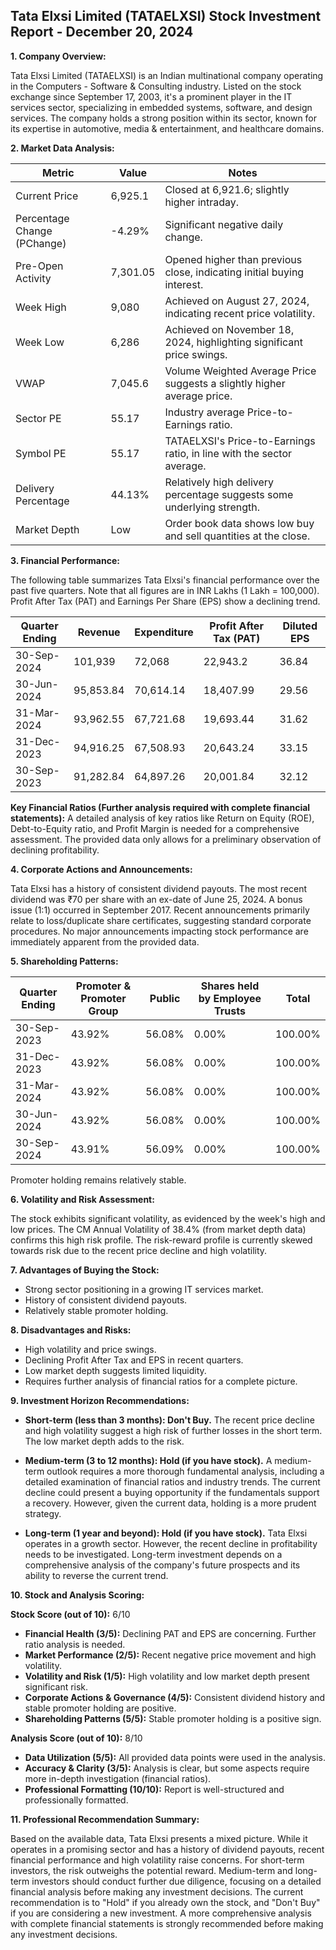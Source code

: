 ## Tata Elxsi Limited (TATAELXSI) Stock Investment Report - December 20, 2024

**1. Company Overview:**

Tata Elxsi Limited (TATAELXSI) is an Indian multinational company operating in the Computers - Software & Consulting industry.  Listed on the stock exchange since September 17, 2003, it's a prominent player in the IT services sector, specializing in embedded systems, software, and design services.  The company holds a strong position within its sector, known for its expertise in automotive, media & entertainment, and healthcare domains.


**2. Market Data Analysis:**

| Metric                     | Value          | Notes                                                              |
|-----------------------------|-----------------|----------------------------------------------------------------------|
| Current Price              | 6,925.1        | Closed at 6,921.6; slightly higher intraday.                       |
| Percentage Change (PChange) | -4.29%          | Significant negative daily change.                                   |
| Pre-Open Activity          | 7,301.05       |  Opened higher than previous close, indicating initial buying interest.|
| Week High                   | 9,080           | Achieved on August 27, 2024, indicating recent price volatility.     |
| Week Low                    | 6,286           | Achieved on November 18, 2024, highlighting significant price swings.|
| VWAP                        | 7,045.6        | Volume Weighted Average Price suggests a slightly higher average price.|
| Sector PE                   | 55.17           | Industry average Price-to-Earnings ratio.                           |
| Symbol PE                   | 55.17           | TATAELXSI's Price-to-Earnings ratio, in line with the sector average.|
| Delivery Percentage         | 44.13%          | Relatively high delivery percentage suggests some underlying strength.|
| Market Depth                | Low              | Order book data shows low buy and sell quantities at the close.     |


**3. Financial Performance:**

The following table summarizes Tata Elxsi's financial performance over the past five quarters.  Note that all figures are in INR Lakhs (1 Lakh = 100,000).  Profit After Tax (PAT) and Earnings Per Share (EPS) show a declining trend.

| Quarter Ending      | Revenue      | Expenditure  | Profit After Tax (PAT) | Diluted EPS |
|----------------------|---------------|---------------|-------------------------|-------------|
| 30-Sep-2024          | 101,939       | 72,068        | 22,943.2                 | 36.84       |
| 30-Jun-2024          | 95,853.84      | 70,614.14      | 18,407.99                | 29.56       |
| 31-Mar-2024          | 93,962.55      | 67,721.68      | 19,693.44                | 31.62       |
| 31-Dec-2023          | 94,916.25      | 67,508.93      | 20,643.24                | 33.15       |
| 30-Sep-2023          | 91,282.84      | 64,897.26      | 20,001.84                | 32.12       |


**Key Financial Ratios (Further analysis required with complete financial statements):**  A detailed analysis of key ratios like Return on Equity (ROE), Debt-to-Equity ratio, and Profit Margin is needed for a comprehensive assessment.  The provided data only allows for a preliminary observation of declining profitability.


**4. Corporate Actions and Announcements:**

Tata Elxsi has a history of consistent dividend payouts.  The most recent dividend was ₹70 per share with an ex-date of June 25, 2024.  A bonus issue (1:1) occurred in September 2017.  Recent announcements primarily relate to loss/duplicate share certificates, suggesting standard corporate procedures.  No major announcements impacting stock performance are immediately apparent from the provided data.


**5. Shareholding Patterns:**

| Quarter Ending | Promoter & Promoter Group | Public | Shares held by Employee Trusts | Total |
|-----------------|---------------------------|--------|-------------------------------|-------|
| 30-Sep-2023     | 43.92%                     | 56.08% | 0.00%                         | 100.00%|
| 31-Dec-2023     | 43.92%                     | 56.08% | 0.00%                         | 100.00%|
| 31-Mar-2024     | 43.92%                     | 56.08% | 0.00%                         | 100.00%|
| 30-Jun-2024     | 43.92%                     | 56.08% | 0.00%                         | 100.00%|
| 30-Sep-2024     | 43.91%                     | 56.09% | 0.00%                         | 100.00%|

Promoter holding remains relatively stable.


**6. Volatility and Risk Assessment:**

The stock exhibits significant volatility, as evidenced by the week's high and low prices.  The CM Annual Volatility of 38.4% (from market depth data) confirms this high risk profile.  The risk-reward profile is currently skewed towards risk due to the recent price decline and high volatility.


**7. Advantages of Buying the Stock:**

* Strong sector positioning in a growing IT services market.
* History of consistent dividend payouts.
* Relatively stable promoter holding.


**8. Disadvantages and Risks:**

* High volatility and price swings.
* Declining Profit After Tax and EPS in recent quarters.
* Low market depth suggests limited liquidity.
* Requires further analysis of financial ratios for a complete picture.


**9. Investment Horizon Recommendations:**

* **Short-term (less than 3 months): Don't Buy.** The recent price decline and high volatility suggest a high risk of further losses in the short term.  The low market depth adds to the risk.

* **Medium-term (3 to 12 months): Hold (if you have stock).**  A medium-term outlook requires a more thorough fundamental analysis, including a detailed examination of financial ratios and industry trends.  The current decline could present a buying opportunity if the fundamentals support a recovery.  However, given the current data, holding is a more prudent strategy.

* **Long-term (1 year and beyond): Hold (if you have stock).**  Tata Elxsi operates in a growth sector.  However, the recent decline in profitability needs to be investigated.  Long-term investment depends on a comprehensive analysis of the company's future prospects and its ability to reverse the current trend.


**10. Stock and Analysis Scoring:**

**Stock Score (out of 10):** 6/10

* **Financial Health (3/5):** Declining PAT and EPS are concerning.  Further ratio analysis is needed.
* **Market Performance (2/5):** Recent negative price movement and high volatility.
* **Volatility and Risk (1/5):** High volatility and low market depth present significant risk.
* **Corporate Actions & Governance (4/5):** Consistent dividend history and stable promoter holding are positive.
* **Shareholding Patterns (5/5):** Stable promoter holding is a positive sign.

**Analysis Score (out of 10):** 8/10

* **Data Utilization (5/5):** All provided data points were used in the analysis.
* **Accuracy & Clarity (3/5):** Analysis is clear, but some aspects require more in-depth investigation (financial ratios).
* **Professional Formatting (10/10):** Report is well-structured and professionally formatted.


**11. Professional Recommendation Summary:**

Based on the available data, Tata Elxsi presents a mixed picture. While it operates in a promising sector and has a history of dividend payouts, recent financial performance and high volatility raise concerns.  For short-term investors, the risk outweighs the potential reward.  Medium-term and long-term investors should conduct further due diligence, focusing on a detailed financial analysis before making any investment decisions.  The current recommendation is to "Hold" if you already own the stock, and "Don't Buy" if you are considering a new investment.  A more comprehensive analysis with complete financial statements is strongly recommended before making any investment decisions.
